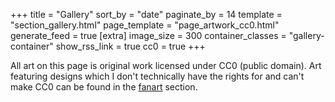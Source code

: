 +++
title = "Gallery"
sort_by = "date"
paginate_by = 14
template = "section_gallery.html"
page_template = "page_artwork_cc0.html"
generate_feed = true
[extra]
image_size = 300
container_classes = "gallery-container"
show_rss_link = true
cc0 = true
+++

All art on this page is original work licensed under CC0 (public domain).
Art featuring designs which I don't technically have the rights for
and can't make CC0 can be found in the [fanart](./fanart) section.
